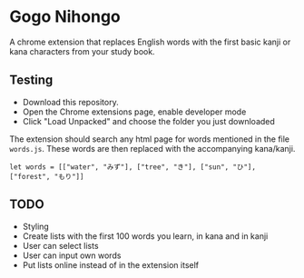 # Gogo Nihongo

A chrome extension that replaces English words with the first basic kanji or kana characters from your study book. 

## Testing

- Download this repository. 
- Open the Chrome extensions page, enable developer mode
- Click "Load Unpacked" and choose the folder you just downloaded

The extension should search any html page for words mentioned in the file `words.js`. These words are then replaced with the accompanying kana/kanji.

```
let words = [["water", "みず"], ["tree", "き"], ["sun", "ひ"], ["forest", "もり"]]
```

## TODO

- Styling
- Create lists with the first 100 words you learn, in kana and in kanji
- User can select lists
- User can input own words
- Put lists online instead of in the extension itself